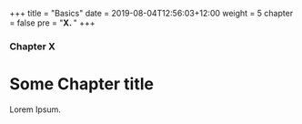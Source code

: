 +++
title = "Basics"
date = 2019-08-04T12:56:03+12:00
weight = 5
chapter = false
pre = "<b>X. </b>"
+++

### Chapter X

# Some Chapter title

Lorem Ipsum.